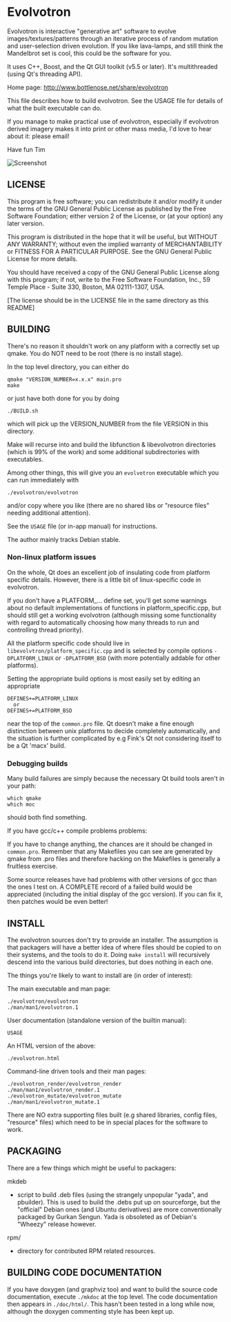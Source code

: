Evolvotron
==========

Evolvotron is interactive "generative art" software to evolve
images/textures/patterns through an iterative process of random
mutation and user-selection driven evolution.  If you like lava-lamps,
and still think the Mandelbrot set is cool, this could be the software
for you.

It uses C++, Boost, and the Qt GUI toolkit (v5.5 or later).
It's multithreaded (using Qt's threading API).

Home page: http://www.bottlenose.net/share/evolvotron

This file describes how to build evolvotron.
See the USAGE file for details of what the built executable can do.

If you manage to make practical use of evolvotron, especially
if evolvotron derived imagery makes it into print or other
mass media, I'd love to hear about it: please email!

Have fun
Tim

![Screenshot](https://wickedsmoke.github.io/image/evolvotron.jpg)

LICENSE
-------
This program is free software; you can redistribute it and/or
modify it under the terms of the GNU General Public License
as published by the Free Software Foundation; either version 2
of the License, or (at your option) any later version.

This program is distributed in the hope that it will be useful,
but WITHOUT ANY WARRANTY; without even the implied warranty of
MERCHANTABILITY or FITNESS FOR A PARTICULAR PURPOSE.  See the
GNU General Public License for more details.

You should have received a copy of the GNU General Public License
along with this program; if not, write to the Free Software
Foundation, Inc., 59 Temple Place - Suite 330, Boston, MA  02111-1307, USA.

[The license should be in the LICENSE file in the same directory as this
README]

BUILDING
--------
There's no reason it shouldn't work on any platform with a correctly
set up qmake.  You do NOT need to be root (there is no install stage).

In the top level directory, you can either do

    qmake "VERSION_NUMBER=x.x.x" main.pro
    make

or just have both done for you by doing

    ./BUILD.sh

which will pick up the VERSION_NUMBER from the file VERSION in this directory.

Make will recurse into and build the libfunction & libevolvotron directories
(which is 99% of the work) and some additional subdirectories with 
executables.

Among other things, this will give you an `evolvotron`
executable which you can run immediately with

    ./evolvotron/evolvotron

and/or copy where you like (there are no shared libs or "resource files"
needing additional attention). 

See the `USAGE` file (or in-app manual) for instructions.

The author mainly tracks Debian stable.

### Non-linux platform issues

On the whole, Qt does an excellent job of insulating code from
platform specific details.  However, there is a little bit of
linux-specific code in evolvotron.

If you don't have a PLATFORM_... define set, you'll get some warnings
about no default implementations of functions in platform_specific.cpp,
but should still get a working evolvotron (although missing some functionality
with regard to automatically choosing how many threads to run and controlling
thread priority).

All the platform specific code should live in
  `libevolvtron/platform_specific.cpp`
and is selected by compile options
  `-DPLATFORM_LINUX` or `-DPLATFORM_BSD`
(with more potentially addable for other platforms).

Setting the appropriate build options is most easily set by editing
an appropriate

    DEFINES+=PLATFORM_LINUX
      or 
    DEFINES+=PLATFORM_BSD

near the top of the `common.pro` file.
Qt doesn't make a fine enough distinction between unix platforms
to decide completely automatically, and the situation is further complicated
by e.g Fink's Qt not considering itself to be a Qt 'macx' build.

### Debugging builds

Many build failures are simply because the necessary Qt build tools
aren't in your path:

    which qmake
    which moc

should both find something.

If you have gcc/c++ compile problems problems:

If you have to change anything, the chances are it should be changed in
`common.pro`.  Remember that any Makefiles you can see are generated
by qmake from .pro files and therefore hacking on the Makefiles is
generally a fruitless exercise.

Some source releases have had problems with other versions of gcc than
the ones I test on.  A COMPLETE record of a failed build would be
appreciated (including the initial display of the gcc version).
If you can fix it, then patches would be even better!


INSTALL
-------
The evolvotron sources don't try to provide an installer.
The assumption is that packagers will have a better idea of where
files should be copied to on their systems, and the tools to do it.
Doing `make install` will recursively descend into the various build
directories, but does nothing in each one.

The things you're likely to want to install are
(in order of interest):

The main executable and man page:

    ./evolvotron/evolvotron
    ./man/man1/evolvotron.1

User documentation (standalone version of the builtin manual):

    USAGE

An HTML version of the above:

    ./evolvotron.html

Command-line driven tools and their man pages:

    ./evolvotron_render/evolvotron_render
    ./man/man1/evolvotron_render.1
    ./evolvotron_mutate/evolvotron_mutate
    ./man/man1/evolvotron_mutate.1

There are NO extra supporting files built
(e.g shared libraries, config files, "resource" files)
which need to be in special places for the software to work.

PACKAGING
---------
There are a few things which might be useful to packagers:

mkdeb
 - script to build .deb files (using the strangely unpopular
"yada", and pbuilder).  This is used to build the .debs put
up on sourceforge, but the "official" Debian ones (and Ubuntu
derivatives) are more conventionally packaged by Gurkan Sengun. 
Yada is obsoleted as of Debian's "Wheezy" release however.

rpm/
 - directory for contributed RPM related resources.

BUILDING CODE DOCUMENTATION
---------------------------
If you have doxygen (and graphviz too) and want to build
the source code documentation, execute `./mkdoc` at the top level.
The code documentation then appears in `./doc/html/`.
This hasn't been tested in a long while now, although the
doxygen commenting style has been kept up.
